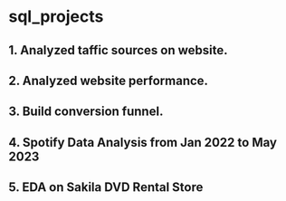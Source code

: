 # sql_projects

## 1. Analyzed taffic sources on website.

## 2. Analyzed website performance.

## 3. Build conversion funnel.

## 4. Spotify Data Analysis from Jan 2022 to May 2023

## 5. EDA on Sakila DVD Rental Store
